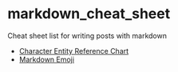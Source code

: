 # markdown_cheat_sheet
Cheat sheet list for writing posts with markdown

- [Character Entity Reference Chart](https://dev.w3.org/html5/html-author/charref)
- [Markdown Emoji](https://gist.github.com/rxaviers/7360908#file-gistfile1-md)
